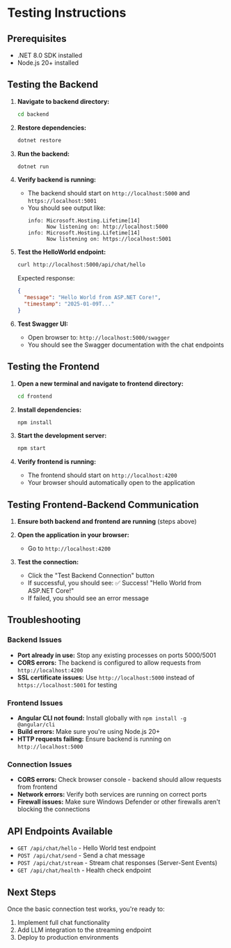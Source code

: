 # Testing Instructions

## Prerequisites
- .NET 8.0 SDK installed
- Node.js 20+ installed

## Testing the Backend

1. **Navigate to backend directory:**
   ```bash
   cd backend
   ```

2. **Restore dependencies:**
   ```bash
   dotnet restore
   ```

3. **Run the backend:**
   ```bash
   dotnet run
   ```

4. **Verify backend is running:**
   - The backend should start on `http://localhost:5000` and `https://localhost:5001`
   - You should see output like:
     ```
     info: Microsoft.Hosting.Lifetime[14]
           Now listening on: http://localhost:5000
     info: Microsoft.Hosting.Lifetime[14]
           Now listening on: https://localhost:5001
     ```

5. **Test the HelloWorld endpoint:**
   ```bash
   curl http://localhost:5000/api/chat/hello
   ```
   
   Expected response:
   ```json
   {
     "message": "Hello World from ASP.NET Core!",
     "timestamp": "2025-01-09T..."
   }
   ```

6. **Test Swagger UI:**
   - Open browser to: `http://localhost:5000/swagger`
   - You should see the Swagger documentation with the chat endpoints

## Testing the Frontend

1. **Open a new terminal and navigate to frontend directory:**
   ```bash
   cd frontend
   ```

2. **Install dependencies:**
   ```bash
   npm install
   ```

3. **Start the development server:**
   ```bash
   npm start
   ```

4. **Verify frontend is running:**
   - The frontend should start on `http://localhost:4200`
   - Your browser should automatically open to the application

## Testing Frontend-Backend Communication

1. **Ensure both backend and frontend are running** (steps above)

2. **Open the application in your browser:**
   - Go to `http://localhost:4200`

3. **Test the connection:**
   - Click the "Test Backend Connection" button
   - If successful, you should see: ✅ Success! "Hello World from ASP.NET Core!"
   - If failed, you should see an error message

## Troubleshooting

### Backend Issues
- **Port already in use:** Stop any existing processes on ports 5000/5001
- **CORS errors:** The backend is configured to allow requests from `http://localhost:4200`
- **SSL certificate issues:** Use `http://localhost:5000` instead of `https://localhost:5001` for testing

### Frontend Issues
- **Angular CLI not found:** Install globally with `npm install -g @angular/cli`
- **Build errors:** Make sure you're using Node.js 20+
- **HTTP requests failing:** Ensure backend is running on `http://localhost:5000`

### Connection Issues
- **CORS errors:** Check browser console - backend should allow requests from frontend
- **Network errors:** Verify both services are running on correct ports
- **Firewall issues:** Make sure Windows Defender or other firewalls aren't blocking the connections

## API Endpoints Available

- `GET /api/chat/hello` - Hello World test endpoint
- `POST /api/chat/send` - Send a chat message
- `POST /api/chat/stream` - Stream chat responses (Server-Sent Events)
- `GET /api/chat/health` - Health check endpoint

## Next Steps

Once the basic connection test works, you're ready to:
1. Implement full chat functionality
2. Add LLM integration to the streaming endpoint
3. Deploy to production environments
